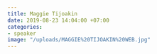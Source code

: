 ```yaml
---
title: Maggie Tijoakin
date: 2019-08-23 14:04:00 +07:00
categories:
- speaker
image: "/uploads/MAGGIE%20TIJOAKIN%20WEB.jpg"
---
```


